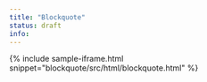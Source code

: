```yaml
---
title: "Blockquote"
status: draft
info:
---
```


{% include sample-iframe.html snippet="blockquote/src/html/blockquote.html" %}

